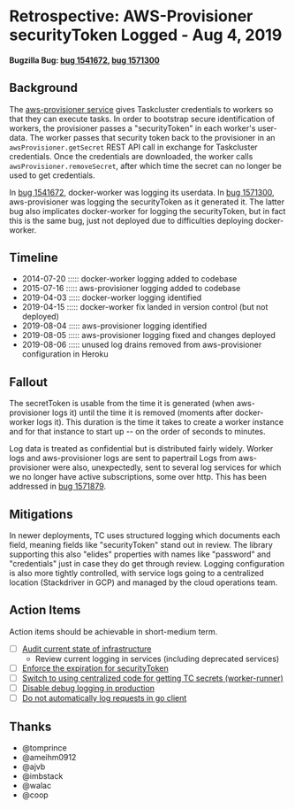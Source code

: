 # Retrospective: AWS-Provisioner securityToken Logged - Aug 4, 2019
#### Bugzilla Bug: [bug 1541672](https://bugzilla.mozilla.org/show_bug.cgi?id=1541672), [bug 1571300](https://bugzilla.mozilla.org/show_bug.cgi?id=1571300)

## Background

The [aws-provisioner service](https://github.com/taskcluster/aws-provisioner) gives Taskcluster credentials to workers so that they can execute tasks.
In order to bootstrap secure identification of workers, the provisioner passes a "securityToken" in each worker's user-data.
The worker passes that security token back to the provisioner in an `awsProvisioner.getSecret` REST API call in exchange for Taskcluster credentials.
Once the credentials are downloaded, the worker calls `awsProvisioner.removeSecret`, after which time the secret can no longer be used to get credentials.

In [bug 1541672](https://bugzilla.mozilla.org/show_bug.cgi?id=1541672), docker-worker was logging its userdata.
In [bug 1571300](https://bugzilla.mozilla.org/show_bug.cgi?id=1571300), aws-provisioner was logging the securityToken as it generated it.
The latter bug also implicates docker-worker for logging the securityToken, but in fact this is the same bug, just not deployed due to difficulties deploying docker-worker.

## Timeline

  - 2014-07-20 ::::: docker-worker logging added to codebase
  - 2015-07-16 ::::: aws-provisioner logging added to codebase
  - 2019-04-03 ::::: docker-worker logging identified
  - 2019-04-15 ::::: docker-worker fix landed in version control (but not deployed)
  - 2019-08-04 ::::: aws-provisioner logging identified
  - 2019-08-05 ::::: aws-provisioner logging fixed and changes deployed
  - 2019-08-06 ::::: unused log drains removed from aws-provisioner configuration in Heroku

## Fallout

The secretToken is usable from the time it is generated (when aws-provisioner logs it) until the time it is removed (moments after docker-worker logs it).
This duration is the time it takes to create a worker instance and for that instance to start up -- on the order of seconds to minutes.

Log data is treated as confidential but is distributed fairly widely.
Worker logs and aws-provisioner logs are sent to papertrail
Logs from aws-provisioner were also, unexpectedly, sent to several log services for which we no longer have active subscriptions, some over http.
This has been addressed in [bug 1571879](https://bugzilla.mozilla.org/show_bug.cgi?id=1571879).

## Mitigations

In newer deployments, TC uses structured logging which documents each field, meaning fields like "securityToken" stand out in review.
The library supporting this also "elides" properties with names like "password" and "credentials" just in case they do get through review.
Logging configuration is also more tightly controlled, with service logs going to a centralized location (Stackdriver in GCP) and managed by the cloud operations team.

## Action Items

Action items should be achievable in short-medium term.

- [ ] [Audit current state of infrastructure](https://bugzilla.mozilla.org/show_bug.cgi?id=1572760)
  -  Review current logging in services (including deprecated services)
- [ ] [Enforce the expiration for securityToken](https://bugzilla.mozilla.org/show_bug.cgi?id=1572761)
- [ ] [Switch to using centralized code for getting TC secrets (worker-runner)](https://bugzilla.mozilla.org/show_bug.cgi?id=1572762)
- [ ] [Disable debug logging in production](https://bugzilla.mozilla.org/show_bug.cgi?id=1572763)
- [ ] [Do not automatically log requests in go client](https://bugzilla.mozilla.org/show_bug.cgi?id=1572764)

## Thanks
* @tomprince
* @ameihm0912
* @ajvb
* @imbstack
* @walac
* @coop
